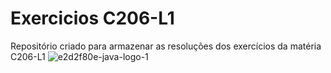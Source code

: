 # Exercicios C206-L1
Repositório criado para armazenar as resoluções dos exercícios da matéria C206-L1
![e2d2f80e-java-logo-1](https://user-images.githubusercontent.com/96321313/192171553-d8c0d3cc-3374-485e-8cfe-082de48e506c.png)

